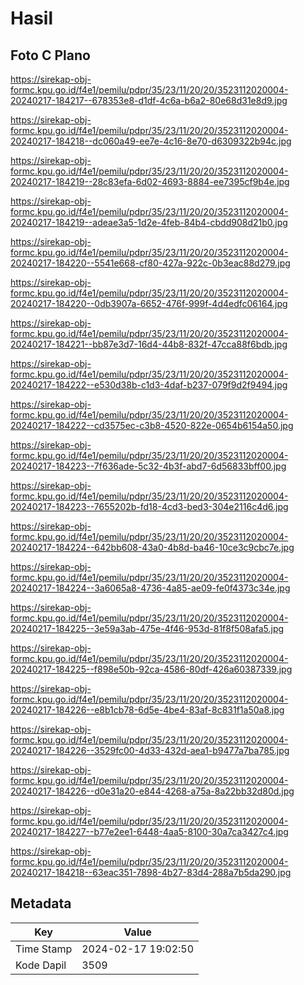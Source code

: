 # Hasil

## Foto C Plano

https://sirekap-obj-formc.kpu.go.id/f4e1/pemilu/pdpr/35/23/11/20/20/3523112020004-20240217-184217--678353e8-d1df-4c6a-b6a2-80e68d31e8d9.jpg

https://sirekap-obj-formc.kpu.go.id/f4e1/pemilu/pdpr/35/23/11/20/20/3523112020004-20240217-184218--dc060a49-ee7e-4c16-8e70-d6309322b94c.jpg

https://sirekap-obj-formc.kpu.go.id/f4e1/pemilu/pdpr/35/23/11/20/20/3523112020004-20240217-184219--28c83efa-6d02-4693-8884-ee7395cf9b4e.jpg

https://sirekap-obj-formc.kpu.go.id/f4e1/pemilu/pdpr/35/23/11/20/20/3523112020004-20240217-184219--adeae3a5-1d2e-4feb-84b4-cbdd908d21b0.jpg

https://sirekap-obj-formc.kpu.go.id/f4e1/pemilu/pdpr/35/23/11/20/20/3523112020004-20240217-184220--5541e668-cf80-427a-922c-0b3eac88d279.jpg

https://sirekap-obj-formc.kpu.go.id/f4e1/pemilu/pdpr/35/23/11/20/20/3523112020004-20240217-184220--0db3907a-6652-476f-999f-4d4edfc06164.jpg

https://sirekap-obj-formc.kpu.go.id/f4e1/pemilu/pdpr/35/23/11/20/20/3523112020004-20240217-184221--bb87e3d7-16d4-44b8-832f-47cca88f6bdb.jpg

https://sirekap-obj-formc.kpu.go.id/f4e1/pemilu/pdpr/35/23/11/20/20/3523112020004-20240217-184222--e530d38b-c1d3-4daf-b237-079f9d2f9494.jpg

https://sirekap-obj-formc.kpu.go.id/f4e1/pemilu/pdpr/35/23/11/20/20/3523112020004-20240217-184222--cd3575ec-c3b8-4520-822e-0654b6154a50.jpg

https://sirekap-obj-formc.kpu.go.id/f4e1/pemilu/pdpr/35/23/11/20/20/3523112020004-20240217-184223--7f636ade-5c32-4b3f-abd7-6d56833bff00.jpg

https://sirekap-obj-formc.kpu.go.id/f4e1/pemilu/pdpr/35/23/11/20/20/3523112020004-20240217-184223--7655202b-fd18-4cd3-bed3-304e2116c4d6.jpg

https://sirekap-obj-formc.kpu.go.id/f4e1/pemilu/pdpr/35/23/11/20/20/3523112020004-20240217-184224--642bb608-43a0-4b8d-ba46-10ce3c9cbc7e.jpg

https://sirekap-obj-formc.kpu.go.id/f4e1/pemilu/pdpr/35/23/11/20/20/3523112020004-20240217-184224--3a6065a8-4736-4a85-ae09-fe0f4373c34e.jpg

https://sirekap-obj-formc.kpu.go.id/f4e1/pemilu/pdpr/35/23/11/20/20/3523112020004-20240217-184225--3e59a3ab-475e-4f46-953d-81f8f508afa5.jpg

https://sirekap-obj-formc.kpu.go.id/f4e1/pemilu/pdpr/35/23/11/20/20/3523112020004-20240217-184225--f898e50b-92ca-4586-80df-426a60387339.jpg

https://sirekap-obj-formc.kpu.go.id/f4e1/pemilu/pdpr/35/23/11/20/20/3523112020004-20240217-184226--e8b1cb78-6d5e-4be4-83af-8c831f1a50a8.jpg

https://sirekap-obj-formc.kpu.go.id/f4e1/pemilu/pdpr/35/23/11/20/20/3523112020004-20240217-184226--3529fc00-4d33-432d-aea1-b9477a7ba785.jpg

https://sirekap-obj-formc.kpu.go.id/f4e1/pemilu/pdpr/35/23/11/20/20/3523112020004-20240217-184226--d0e31a20-e844-4268-a75a-8a22bb32d80d.jpg

https://sirekap-obj-formc.kpu.go.id/f4e1/pemilu/pdpr/35/23/11/20/20/3523112020004-20240217-184227--b77e2ee1-6448-4aa5-8100-30a7ca3427c4.jpg

https://sirekap-obj-formc.kpu.go.id/f4e1/pemilu/pdpr/35/23/11/20/20/3523112020004-20240217-184218--63eac351-7898-4b27-83d4-288a7b5da290.jpg


## Metadata

| Key        | Value               |
| ---------- | ------------------- |
| Time Stamp | 2024-02-17 19:02:50 |
| Kode Dapil | 3509                |



